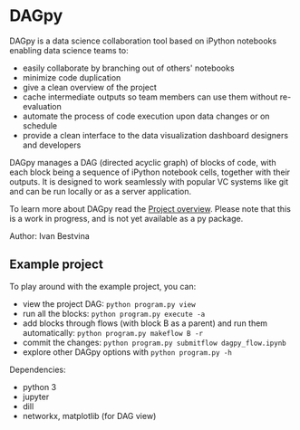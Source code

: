 # DAGpy
DAGpy is a data science collaboration tool based on iPython notebooks enabling data science teams to:
 - easily collaborate by branching out of others' notebooks
 - minimize code duplication
 - give a clean overview of the project
 - cache intermediate outputs so team members can use them without re-evaluation
 - automate the process of code execution upon data changes or on schedule
 - provide a clean interface to the data visualization dashboard designers and developers

DAGpy manages a DAG (directed acyclic graph) of blocks of code, with each block being a sequence of iPython notebook cells, together with their outputs. It is designed to work seamlessly with popular VC systems like git and can be run locally or as a server application.

To learn more about DAGpy read the [Project overview](docs/project_overview.md). Please note that this is a work in progress, and is not yet available as a py package.

Author: Ivan Bestvina


## Example project
To play around with the example project, you can:
 - view the project DAG: `python program.py view`
 - run all the blocks: `python program.py execute -a`
 - add blocks through flows (with block B as a parent) and run them automatically:  `python program.py makeflow B -r`
 - commit the changes: `python program.py submitflow dagpy_flow.ipynb`
 - explore other DAGpy options with  `python program.py -h`
   
   
 Dependencies:
  - python 3
  - jupyter
  - dill
  - networkx, matplotlib (for DAG view)
